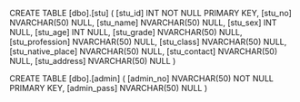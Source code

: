 ﻿CREATE TABLE [dbo].[stu]
(
	[stu_id] INT NOT NULL PRIMARY KEY, 
    [stu_no] NVARCHAR(50) NULL, 
    [stu_name] NVARCHAR(50) NULL, 
    [stu_sex] INT NULL, 
    [stu_age] INT NULL, 
    [stu_grade] NVARCHAR(50) NULL, 
    [stu_profession] NVARCHAR(50) NULL, 
    [stu_class] NVARCHAR(50) NULL, 
    [stu_native_place] NVARCHAR(50) NULL, 
    [stu_contact] NVARCHAR(50) NULL, 
    [stu_address] NVARCHAR(50) NULL
)

CREATE TABLE [dbo].[admin]
(
	[admin_no] NVARCHAR(50) NOT NULL PRIMARY KEY, 
    [admin_pass] NVARCHAR(50) NULL
)